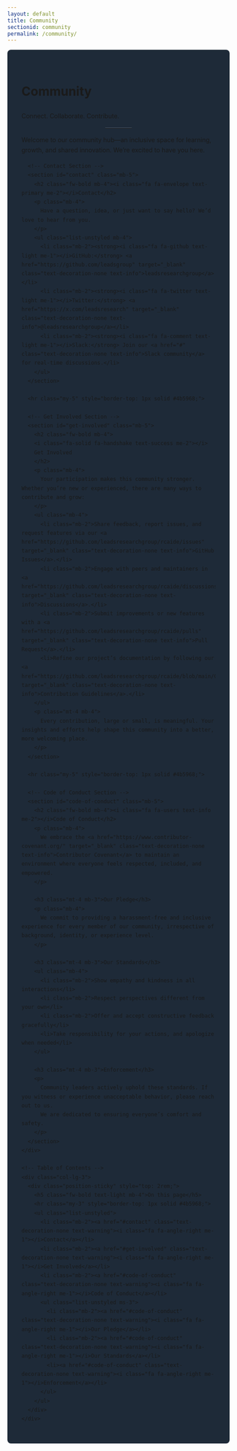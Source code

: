 ```yaml
---
layout: default
title: Community
sectionid: community
permalink: /community/
---
```


<!-- Include Font Awesome for icons (if not already included) -->
<link rel="stylesheet" href="https://cdnjs.cloudflare.com/ajax/libs/font-awesome/6.0.0-beta3/css/all.min.css"
      integrity="sha512-RvOlTXX2d3XfXfa5TfBp/tmiyLg9UWU/JhAOohTAc/ltAdOr0dHsJMbhn8eRZPSV0t2q6de/JPAMaHQJbToNAA=="
      crossorigin="anonymous" referrerpolicy="no-referrer" />

<div class="container my-5 text-light" style="background-color: #1e2a38; padding: 2rem; border-radius: 8px; line-height: 1.7;">
  <!-- Page Title -->
  <div class="text-center mb-5">
    <h1 class="display-3 fw-bold mb-3">Community</h1>
    <p class="lead text-muted mb-4">Connect. Collaborate. Contribute.</p>
    <hr class="my-4" style="border-top: 1px solid #4b5968; width: 60px; margin: 0 auto;">
    <p class="mt-4 mb-5">
      Welcome to our community hub—an inclusive space for learning, growth, and shared innovation. We’re excited to have you here.
    </p>
  </div>

  <div class="row">
    <!-- Main Content -->
    <div class="col-lg-9">
      
      <!-- Contact Section -->
      <section id="contact" class="mb-5">
        <h2 class="fw-bold mb-4"><i class="fa fa-envelope text-primary me-2"></i>Contact</h2>
        <p class="mb-4">
          Have a question, idea, or just want to say hello? We’d love to hear from you.
        </p>
        <ul class="list-unstyled mb-4">
          <li class="mb-2"><strong><i class="fa fa-github text-light me-1"></i>GitHub:</strong> <a href="https://github.com/leadsgroup" target="_blank" class="text-decoration-none text-info">leadsresearchgroup</a></li>
          <li class="mb-2"><strong><i class="fa fa-twitter text-light me-1"></i>Twitter:</strong> <a href="https://x.com/leadsresearch" target="_blank" class="text-decoration-none text-info">@leadsresearchgroup</a></li>
          <li class="mb-2"><strong><i class="fa fa-comment text-light me-1"></i>Slack:</strong> Join our <a href="#" class="text-decoration-none text-info">Slack community</a> for real-time discussions.</li>
        </ul>
      </section>

      <hr class="my-5" style="border-top: 1px solid #4b5968;">

      <!-- Get Involved Section -->
      <section id="get-involved" class="mb-5">
        <h2 class="fw-bold mb-4">
        <i class="fa-solid fa-handshake text-success me-2"></i>
        Get Involved
        </h2>
        <p class="mb-4">
          Your participation makes this community stronger. Whether you’re new or experienced, there are many ways to contribute and grow:
        </p>
        <ul class="mb-4">
          <li class="mb-2">Share feedback, report issues, and request features via our <a href="https://github.com/leadsresearchgroup/rcaide/issues" target="_blank" class="text-decoration-none text-info">GitHub Issues</a>.</li>
          <li class="mb-2">Engage with peers and maintainers in <a href="https://github.com/leadsresearchgroup/rcaide/discussions" target="_blank" class="text-decoration-none text-info">Discussions</a>.</li>
          <li class="mb-2">Submit improvements or new features with a <a href="https://github.com/leadsresearchgroup/rcaide/pulls" target="_blank" class="text-decoration-none text-info">Pull Request</a>.</li>
          <li>Refine our project’s documentation by following our <a href="https://github.com/leadsresearchgroup/rcaide/blob/main/CONTRIBUTING.md" target="_blank" class="text-decoration-none text-info">Contribution Guidelines</a>.</li>
        </ul>
        <p class="mt-4 mb-4">
          Every contribution, large or small, is meaningful. Your insights and efforts help shape this community into a better, more welcoming place.
        </p>
      </section>

      <hr class="my-5" style="border-top: 1px solid #4b5968;">

      <!-- Code of Conduct Section -->
      <section id="code-of-conduct" class="mb-5">
        <h2 class="fw-bold mb-4"><i class="fa fa-users text-info me-2"></i>Code of Conduct</h2>
        <p class="mb-4">
          We embrace the <a href="https://www.contributor-covenant.org/" target="_blank" class="text-decoration-none text-info">Contributor Covenant</a> to maintain an environment where everyone feels respected, included, and empowered.
        </p>

        <h3 class="mt-4 mb-3">Our Pledge</h3>
        <p class="mb-4">
          We commit to providing a harassment-free and inclusive experience for every member of our community, irrespective of background, identity, or experience level.
        </p>

        <h3 class="mt-4 mb-3">Our Standards</h3>
        <ul class="mb-4">
          <li class="mb-2">Show empathy and kindness in all interactions</li>
          <li class="mb-2">Respect perspectives different from your own</li>
          <li class="mb-2">Offer and accept constructive feedback gracefully</li>
          <li>Take responsibility for your actions, and apologize when needed</li>
        </ul>

        <h3 class="mt-4 mb-3">Enforcement</h3>
        <p>
          Community leaders actively uphold these standards. If you witness or experience unacceptable behavior, please reach out to us.
          We are dedicated to ensuring everyone’s comfort and safety.
        </p>
      </section>
    </div>

    <!-- Table of Contents -->
    <div class="col-lg-3">
      <div class="position-sticky" style="top: 2rem;">
        <h5 class="fw-bold text-light mb-4">On this page</h5>
        <hr class="my-3" style="border-top: 1px solid #4b5968;">
        <ul class="list-unstyled">
          <li class="mb-2"><a href="#contact" class="text-decoration-none text-warning"><i class="fa fa-angle-right me-1"></i>Contact</a></li>
          <li class="mb-2"><a href="#get-involved" class="text-decoration-none text-warning"><i class="fa fa-angle-right me-1"></i>Get Involved</a></li>
          <li class="mb-2"><a href="#code-of-conduct" class="text-decoration-none text-warning"><i class="fa fa-angle-right me-1"></i>Code of Conduct</a></li>
          <ul class="list-unstyled ms-3">
            <li class="mb-2"><a href="#code-of-conduct" class="text-decoration-none text-warning"><i class="fa fa-angle-right me-1"></i>Our Pledge</a></li>
            <li class="mb-2"><a href="#code-of-conduct" class="text-decoration-none text-warning"><i class="fa fa-angle-right me-1"></i>Our Standards</a></li>
            <li><a href="#code-of-conduct" class="text-decoration-none text-warning"><i class="fa fa-angle-right me-1"></i>Enforcement</a></li>
          </ul>
        </ul>
      </div>
    </div>
  </div>
</div>
